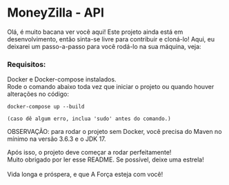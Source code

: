 # MoneyZilla - API

Olá, é muito bacana ver você aqui! Este projeto ainda está em desenvolvimento, então sinta-se livre para contribuir e cloná-lo!
Aqui, eu deixarei um passo-a-passo para você rodá-lo na sua máquina, veja:

### Requisitos:

Docker e Docker-compose instalados.
<br />
Rode o comando abaixo toda vez que  iniciar o projeto ou quando houver alterações no código:

```
docker-compose up --build

(caso dê algum erro, inclua 'sudo' antes do comando.)
```

OBSERVAÇÃO: para rodar o projeto sem Docker, você precisa do Maven no mínimo na versão 3.6.3 e o JDK 17.

Após isso, o projeto deve começar a rodar perfeitamente!
<br />
Muito obrigado por ler esse README. Se possível, deixe uma estrela!
<br />
<br />
Vida longa e próspera, e que A Força esteja com você!